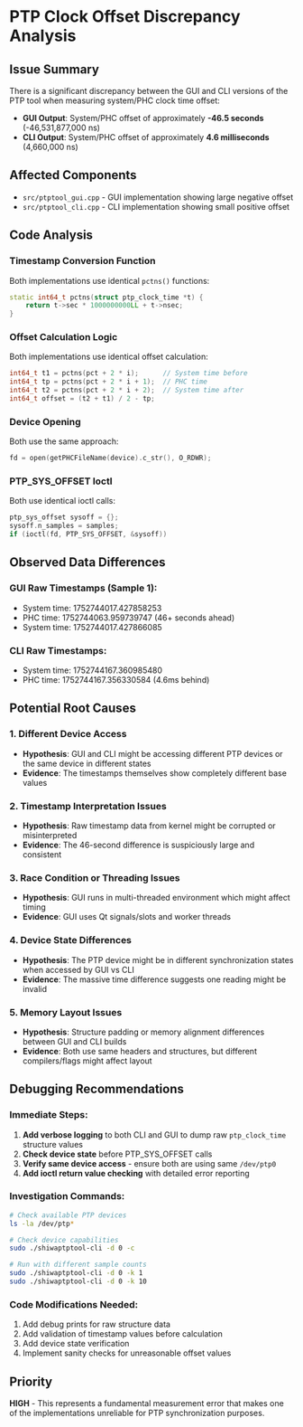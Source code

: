 # PTP Clock Offset Discrepancy Analysis

## Issue Summary

There is a significant discrepancy between the GUI and CLI versions of the PTP tool when measuring system/PHC clock time offset:

- **GUI Output**: System/PHC offset of approximately **-46.5 seconds** (-46,531,877,000 ns)
- **CLI Output**: System/PHC offset of approximately **4.6 milliseconds** (4,660,000 ns)

## Affected Components

- `src/ptptool_gui.cpp` - GUI implementation showing large negative offset
- `src/ptptool_cli.cpp` - CLI implementation showing small positive offset

## Code Analysis

### Timestamp Conversion Function
Both implementations use identical `pctns()` functions:
```cpp
static int64_t pctns(struct ptp_clock_time *t) {
    return t->sec * 1000000000LL + t->nsec;
}
```

### Offset Calculation Logic
Both implementations use identical offset calculation:
```cpp
int64_t t1 = pctns(pct + 2 * i);      // System time before
int64_t tp = pctns(pct + 2 * i + 1);  // PHC time
int64_t t2 = pctns(pct + 2 * i + 2);  // System time after
int64_t offset = (t2 + t1) / 2 - tp;
```

### Device Opening
Both use the same approach:
```cpp
fd = open(getPHCFileName(device).c_str(), O_RDWR);
```

### PTP_SYS_OFFSET Ioctl
Both use identical ioctl calls:
```cpp
ptp_sys_offset sysoff = {};
sysoff.n_samples = samples;
if (ioctl(fd, PTP_SYS_OFFSET, &sysoff))
```

## Observed Data Differences

### GUI Raw Timestamps (Sample 1):
- System time: 1752744017.427858253
- PHC time: 1752744063.959739747 (46+ seconds ahead)
- System time: 1752744017.427866085

### CLI Raw Timestamps:
- System time: 1752744167.360985480  
- PHC time: 1752744167.356330584 (4.6ms behind)

## Potential Root Causes

### 1. Different Device Access
- **Hypothesis**: GUI and CLI might be accessing different PTP devices or the same device in different states
- **Evidence**: The timestamps themselves show completely different base values

### 2. Timestamp Interpretation Issues
- **Hypothesis**: Raw timestamp data from kernel might be corrupted or misinterpreted
- **Evidence**: The 46-second difference is suspiciously large and consistent

### 3. Race Condition or Threading Issues
- **Hypothesis**: GUI runs in multi-threaded environment which might affect timing
- **Evidence**: GUI uses Qt signals/slots and worker threads

### 4. Device State Differences
- **Hypothesis**: The PTP device might be in different synchronization states when accessed by GUI vs CLI
- **Evidence**: The massive time difference suggests one reading might be invalid

### 5. Memory Layout Issues
- **Hypothesis**: Structure padding or memory alignment differences between GUI and CLI builds
- **Evidence**: Both use same headers and structures, but different compilers/flags might affect layout

## Debugging Recommendations

### Immediate Steps:
1. **Add verbose logging** to both CLI and GUI to dump raw `ptp_clock_time` structure values
2. **Check device state** before PTP_SYS_OFFSET calls
3. **Verify same device access** - ensure both are using same `/dev/ptp0`
4. **Add ioctl return value checking** with detailed error reporting

### Investigation Commands:
```bash
# Check available PTP devices
ls -la /dev/ptp*

# Check device capabilities
sudo ./shiwaptptool-cli -d 0 -c

# Run with different sample counts
sudo ./shiwaptptool-cli -d 0 -k 1
sudo ./shiwaptptool-cli -d 0 -k 10
```

### Code Modifications Needed:
1. Add debug prints for raw structure data
2. Add validation of timestamp values before calculation
3. Add device state verification
4. Implement sanity checks for unreasonable offset values

## Priority

**HIGH** - This represents a fundamental measurement error that makes one of the implementations unreliable for PTP synchronization purposes.